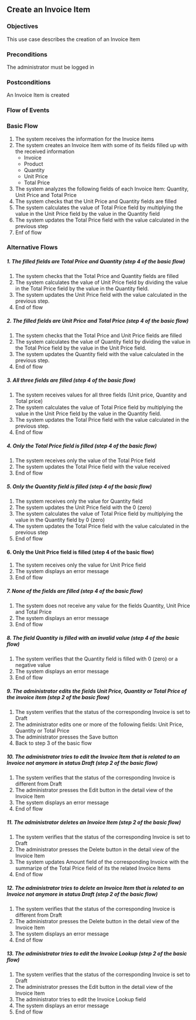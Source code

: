 ## Create an Invoice Item

### Objectives 
This use case describes the creation of an Invoice Item

### Preconditions
The administrator must be logged in

### Postconditions
An Invoice Item is created

### Flow of Events

### Basic Flow

1. The system receives the information for the Invoice items
2. The system creates an Invoice Item with some of its fields filled up with the received information
   - Invoice
   - Product
   - Quantity
   - Unit Price
   - Total Price
3. The system analyzes the following fields of each Invoice Item: Quantity, Unit Price and Total Price
4. The system checks that the Unit Price and Quantity fields are filled
5. The system calculates the value of Total Price field by multiplying the value in the Unit Price field by the value in the Quantity field
6. The system updates the Total Price field with the value calculated in the previous step
7. Enf of flow


### Alternative Flows

##### 1. The filled fields are Total Price and Quantity (step 4 of the basic flow)
   1. The system checks that the Total Price and Quantity fields are filled
   2. The system calculates the value of Unit Price field by dividing the value in the Total Price field by the value in the Quantity field.
   3. The system updates the Unit Price field with the value calculated in the previous step.
   4. End of flow

##### 2. The filled fields are Unit Price and Total Price (step 4 of the basic flow)
   1. The system checks that the Total Price and Unit Price fields are filled
   2. The system calculates the value of Quantity field by dividing the value in the Total Price field by the value in the Unit Price field.
   3. The system updates the Quantity field with the value calculated in the previous step.
   4. End of flow
   
##### 3. All three fields are filled (step 4 of the basic flow)
   1. The system receives values for all three fields (Unit price, Quantity and Total price)
   2. The system calculates the value of Total Price field by multiplying the value in the Unit Price field by the value in the Quantity field.
   3. The system updates the Total Price field with the value calculated in the previous step.
   4. End of flow

##### 4. Only the Total Price field is filled (step 4 of the basic flow)
   1. The system receives only the value of the Total Price field
   2. The system updates the Total Price field with the value received
   3. End of flow
   
##### 5. Only the Quantity field is filled (step 4 of the basic flow)
   1. The system receives only the value for Quantity field
   2. The system updates the Unit Price field with the 0 (zero)
   3. The system calculates the value of Total Price field by multiplying the value in the Quantity field by 0 (zero)
   4. The system updates the Total Price field with the value calculated in the previous step
   5. End of flow
   
#### 6. Only the Unit Price field is filled (step 4 of the basic flow)
   1. The system receives only the value for Unit Price field
   2. The system displays an error message
   3. End of flow
   
##### 7. None of the fields are filled (step 4 of the basic flow)
   1. The system does not receive any value for the fields Quantity, Unit Price and Total Price
   2. The system displays an error message
   3. End of flow
   
##### 8. The field Quantity is filled with an invalid value (step 4 of the basic flow)
   1. The system verifies that the Quantity field is filled with 0 (zero) or a negative value
   2. The system displays an error message
   3. End of flow
   
##### 9. The administrator edits the fields Unit Price, Quantity or Total Price of the invoice item (step 2 of the basic flow)
   1. The system verifies that the status of the corresponding Invoice is set to Draft
   2. The administrator edits one or more of the following fields: Unit Price, Quantity or Total Price
   3. The administrator presses the Save button
   4. Back to step 3 of the basic flow

##### 10. The administrator tries to edit the Invoice Item that is related to an Invoice not anymore in status Draft (step 2 of the basic flow)
   1. The system verifies that the status of the corresponding Invoice is different from Draft
   2. The administrator presses the Edit button in the detail view of the Invoice Item
   3. The system displays an error message
   4. End of flow

##### 11. The administrator deletes an Invoice Item (step 2 of the basic flow)
   1. The system verifies that the status of the corresponding Invoice is set to Draft
   2. The administrator presses the Delete button in the detail view of the Invoice Item
   3. The system updates Amount field of the corresponding Invoice with the summarize of the Total Price field of its the related Invoice Items
   4. End of flow
   
##### 12. The administrator tries to delete an Invoice Item that is related to an Invoice not anymore in status Draft (step 2 of the basic flow)
   1. The system verifies that the status of the corresponding Invoice is different from Draft
   2. The administrator presses the Delete button in the detail view of the Invoice Item
   3. The system displays an error message
   4. End of flow

##### 13. The administrator tries to edit the Invoice Lookup (step 2 of the basic flow)
   1. The system verifies that the status of the corresponding Invoice is set to Draft
   2. The administrator presses the Edit button in the detail view of the Invoice Item 
   3. The administrator tries to edit the Invoice Lookup field
   4. The system displays an error message
   5.	End of flow
